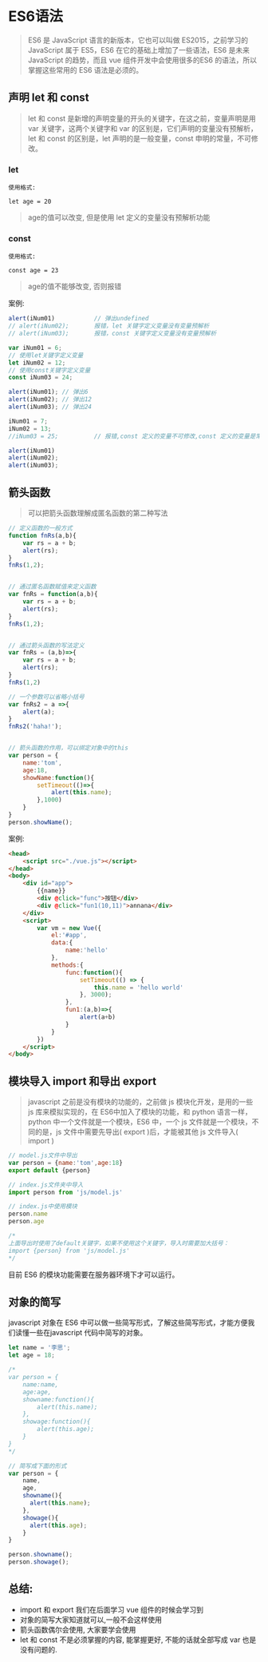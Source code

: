 # ES6语法

> ES6 是 JavaScript 语言的新版本，它也可以叫做 ES2015，之前学习的 JavaScript 属于 ES5，ES6 在它的基础上增加了一些语法，ES6 是未来 JavaScript 的趋势，而且 vue 组件开发中会使用很多的ES6 的语法，所以掌握这些常用的 ES6 语法是必须的。

## 声明 let 和 const

> let 和 const 是新增的声明变量的开头的关键字，在这之前，变量声明是用 var 关键字，这两个关键字和 var 的区别是，它们声明的变量没有预解析，let 和 const 的区别是，let 声明的是一般变量，const 申明的常量，不可修改。

### let

```
使用格式:

let age = 20
```

> age的值可以改变, 但是使用 let 定义的变量没有预解析功能

### const

```
使用格式:

const age = 23
```

> age的值不能够改变, 否则报错



案例:

```javascript
alert(iNum01) 			// 弹出undefined
// alert(iNum02); 		报错，let 关键字定义变量没有变量预解析
// alert(iNum03); 		报错，const 关键字定义变量没有变量预解析

var iNum01 = 6;
// 使用let关键字定义变量
let iNum02 = 12;
// 使用const关键字定义变量
const iNum03 = 24;

alert(iNum01); // 弹出6
alert(iNum02); // 弹出12
alert(iNum03); // 弹出24

iNum01 = 7;
iNum02 = 13;
//iNum03 = 25; 			// 报错,const 定义的变量不可修改,const 定义的变量是常量

alert(iNum01)
alert(iNum02); 
alert(iNum03);
```



## 箭头函数

> 可以把箭头函数理解成匿名函数的第二种写法

```javascript
// 定义函数的一般方式
function fnRs(a,b){
    var rs = a + b;
    alert(rs);
}
fnRs(1,2);        


// 通过匿名函数赋值来定义函数
var fnRs = function(a,b){
    var rs = a + b;
    alert(rs);
}
fnRs(1,2);


// 通过箭头函数的写法定义
var fnRs = (a,b)=>{
    var rs = a + b;
    alert(rs);
}        
fnRs(1,2)

// 一个参数可以省略小括号
var fnRs2 = a =>{
    alert(a);
}
fnRs2('haha!');


// 箭头函数的作用，可以绑定对象中的this
var person = {
    name:'tom',
    age:18,
    showName:function(){
        setTimeout(()=>{
            alert(this.name);
        },1000)            
    }
}
person.showName();
```

案例:

```html
<head>
    <script src="./vue.js"></script>
</head>
<body>
    <div id="app">
        {{name}}
        <div @click="func">按钮</div>
        <div @click="fun1(10,11)">annana</div>
    </div>
    <script>
        var vm = new Vue({
            el:'#app',
            data:{
                name:'hello'
            },
            methods:{
                func:function(){
                    setTimeout(() => {
                        this.name = 'hello world' 
                    }, 3000);
                },
                fun1:(a,b)=>{
                    alert(a+b)
                }
            }
        })
    </script>
</body>
```



## 模块导入 import 和导出 export

> javascript 之前是没有模块的功能的，之前做 js 模块化开发，是用的一些 js 库来模拟实现的，在 ES6中加入了模块的功能，和 python 语言一样，python 中一个文件就是一个模块，ES6 中，一个 js 文件就是一个模块，不同的是，js 文件中需要先导出( export )后，才能被其他 js 文件导入( import )

```javascript
// model.js文件中导出
var person = {name:'tom',age:18}
export default {person}

// index.js文件夹中导入
import person from 'js/model.js'

// index.js中使用模块
person.name
person.age

/*
上面导出时使用了default关键字，如果不使用这个关键字，导入时需要加大括号：
import {person} from 'js/model.js'
*/
```

目前 ES6 的模块功能需要在服务器环境下才可以运行。



## 对象的简写

javascript 对象在 ES6 中可以做一些简写形式，了解这些简写形式，才能方便我们读懂一些在javascript 代码中简写的对象。

```javascript
let name = '李思';
let age = 18;

/*
var person = {
    name:name,
    age:age,
    showname:function(){
        alert(this.name);
    },
    showage:function(){
        alert(this.age);
    }
}
*/

// 简写成下面的形式
var person = {
    name,
    age,
    showname(){
      alert(this.name);
    },
    showage(){
      alert(this.age);
    }
}

person.showname();
person.showage();
```



## 总结:

- import 和 export 我们在后面学习 vue 组件的时候会学习到
- 对象的简写大家知道就可以,一般不会这样使用
- 箭头函数偶尔会使用, 大家要学会使用 
- let  和  const 不是必须掌握的内容, 能掌握更好, 不能的话就全部写成 var 也是没有问题的.

